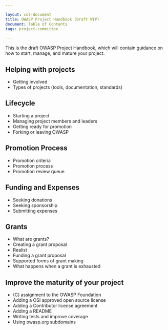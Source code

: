 ```yaml
---

layout: col-document
title: OWASP Project Handbook (Draft WIP)
document: Table of Contents 
tags: project-committee

---
```


This is the draft OWASP Project Handbook, which will contain guidance on how to start, manage, and mature your project. 

## Helping with projects

- Getting involved
- Types of projects (tools, documentation, standards)

## Lifecycle

- Starting a project
- Managing project members and leaders
- Getting ready for promotion
- Forking or leaving OWASP

## Promotion Process

- Promotion criteria 
- Promotion process
- Promotion review queue

## Funding and Expenses

- Seeking donations
- Seeking sponsorship
- Submitting expenses

## Grants

- What are grants?
- Creating a grant proposal
- Realist 
- Funding a grant proposal
- Supported forms of grant making
- What happens when a grant is exhausted 

## Improve the maturity of your project

- (C) assignment to the OWASP Foundation
- Adding a OSI approved open source license
- Adding a Contributor license agreement
- Adding a README 
- Writing tests and improve coverage
- Using owasp.org subdomains

